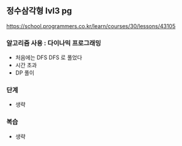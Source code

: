 ## 정수삼각형 lvl3 pg
https://school.programmers.co.kr/learn/courses/30/lessons/43105

### 알고리즘 사용 : 다이나믹 프로그래밍

- 처음에는 DFS DFS 로 풀었다
- 시간 초과
- DP 풀이


### 단계
- 생략

### 복습
- 생략